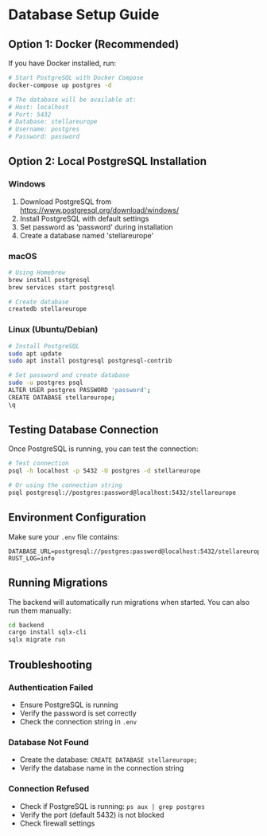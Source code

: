 # Database Setup Guide

## Option 1: Docker (Recommended)

If you have Docker installed, run:

```bash
# Start PostgreSQL with Docker Compose
docker-compose up postgres -d

# The database will be available at:
# Host: localhost
# Port: 5432
# Database: stellareurope
# Username: postgres
# Password: password
```

## Option 2: Local PostgreSQL Installation

### Windows
1. Download PostgreSQL from https://www.postgresql.org/download/windows/
2. Install PostgreSQL with default settings
3. Set password as 'password' during installation
4. Create a database named 'stellareurope'

### macOS
```bash
# Using Homebrew
brew install postgresql
brew services start postgresql

# Create database
createdb stellareurope
```

### Linux (Ubuntu/Debian)
```bash
# Install PostgreSQL
sudo apt update
sudo apt install postgresql postgresql-contrib

# Set password and create database
sudo -u postgres psql
ALTER USER postgres PASSWORD 'password';
CREATE DATABASE stellareurope;
\q
```

## Testing Database Connection

Once PostgreSQL is running, you can test the connection:

```bash
# Test connection
psql -h localhost -p 5432 -U postgres -d stellareurope

# Or using the connection string
psql postgresql://postgres:password@localhost:5432/stellareurope
```

## Environment Configuration

Make sure your `.env` file contains:
```
DATABASE_URL=postgresql://postgres:password@localhost:5432/stellareurope
RUST_LOG=info
```

## Running Migrations

The backend will automatically run migrations when started. You can also run them manually:

```bash
cd backend
cargo install sqlx-cli
sqlx migrate run
```

## Troubleshooting

### Authentication Failed
- Ensure PostgreSQL is running
- Verify the password is set correctly
- Check the connection string in `.env`

### Database Not Found
- Create the database: `CREATE DATABASE stellareurope;`
- Verify the database name in the connection string

### Connection Refused
- Check if PostgreSQL is running: `ps aux | grep postgres`
- Verify the port (default 5432) is not blocked
- Check firewall settings
